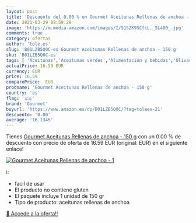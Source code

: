```yaml
---
layout: post
title: 'Descuento del 0.00 % en Gourmet Aceitunas Rellenas de anchoa - 1'
date: 2021-03-29 08:59:29
image: 'https://m.media-amazon.com/images/I/51SZK9SCfcL._SL400_.jpg'
comments: true
category: ofertas
author: 'tole.es'
slug: 'B01LZB5Q0C-es Gourmet Aceitunas Rellenas de anchoa - 150 g'
sku: 'B01LZB5Q0C-es'
tags: [ 'Aceitunas','Aceitunas verdes','Alimentación y bebidas','Olivas, encurtidos y condimentos','aceitunas','anchoa','gourmet','rellenas', ]
actualPrice: 16.59 EUR
currency: EUR
price: 16.59
comparePrice:  EUR
prodname: 'Gourmet Aceitunas Rellenas de anchoa - 150 g'
country: 'es'
flag: '🇪🇸'
brand: 'Gourmet'
buyurl: 'https://www.amazon.es/dp/B01LZB5Q0C/?tag=tolees-21'
descuento: '0.00'
average: '16.1345'
---
```


Tienes [Gourmet Aceitunas Rellenas de anchoa - 150 g](https://www.amazon.es/dp/B01LZB5Q0C/?tag=tolees-21) con un 0.00 % de descuento con precio de oferta de 16.59 EUR (original:  EUR) en el siguiente enlace!

[![Gourmet Aceitunas Rellenas de anchoa - 1](https://m.media-amazon.com/images/I/51SZK9SCfcL._SL400_.jpg)](https://www.amazon.es/dp/B01LZB5Q0C/?tag=tolees-21)

ℹ️:

- facil de usar
- El producto no contiene gluten
- El paquete incluye 1 unidad de 150 gr
- Tipo de producto: aceitunas rellenas de anchoa

[🛒 Accede a la oferta!!](https://www.amazon.es/dp/B01LZB5Q0C/?tag=tolees-21)

